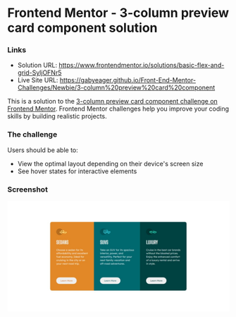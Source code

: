 # Frontend Mentor - 3-column preview card component solution

### Links

- Solution URL: https://www.frontendmentor.io/solutions/basic-flex-and-grid-SyljOFNr5
- Live Site URL: https://gabyeager.github.io/Front-End-Mentor-Challenges/Newbie/3-column%20preview%20card%20component

This is a solution to the [3-column preview card component challenge on Frontend Mentor](https://www.frontendmentor.io/challenges/3column-preview-card-component-pH92eAR2-). Frontend Mentor challenges help you improve your coding skills by building realistic projects.

### The challenge

Users should be able to:

- View the optimal layout depending on their device's screen size
- See hover states for interactive elements

### Screenshot

![](./design/screenshot.jpeg)


